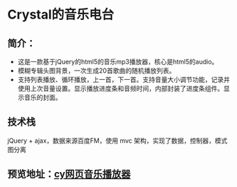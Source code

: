 # Crystal的音乐电台

## 简介：
  * 这是一款基于jQuery的html5的音乐mp3播放器，核心是html5的audio。
  * 模糊专辑头图背景，一次生成20首歌曲的随机播放列表。
  * 支持列表播放、循环播放，上一首，下一首。支持音量大小调节功能，记录并使用上次音量设置。显示播放进度条和音频时间，内部封装了进度条组件。显示音乐的封面。

## 技术栈
jQuery + ajax，数据来源百度FM，使用 mvc 架构，实现了数据，控制器，模式图分离

## 预览地址：[cy网页音乐播放器](https://yuanyayi.github.io/cy-music-player/)